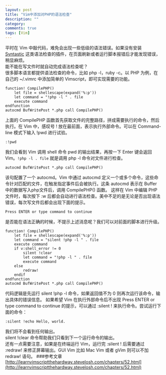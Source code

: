 ```yaml
---
layout: post
title: "Vim中添加对PHP的语法检查"
description: ""
category: 
comments: true
tags: [Vim]
---
```

平时在 Vim 中敲代码，难免会出现一些低级的语法错误。如果没有安装 [Syntastic](https://github.com/scrooloose/syntastic) 这类语法检查的插件，在页面刷新或者运行脚本报错后才能发现错误，稍显麻烦。   
能不能在写文件时就自动完成语法检查呢？  
很多脚本语言都提供语法检查的命令，比如 php -l，ruby -c。以 PHP 为例，在自己的 ~/.vimrc 中添加简单的 Vimscript，即可实现需要的功能。

```vim
function! CompilePHP()
    let file = shellescape(expand('%:p'))
    let command = "!php -l " . file
    execute command
endfunction
autocmd BufWritePost *.php call CompilePHP()
```
上面的 CompilePHP 函数首先获取文件的完整路径，拼成需要执行的命令，然后执行。在 Vim 中，感叹号 ! 放在最前面，表示执行外部命令。可以在 Command-line 模式下输入 !pwd 进行试验。

```vim
:!pwd
```  
我们会看到 Vim 调用 shell 命令 pwd 的输出结果，再按一下 Enter 键会返回 Vim。```!php -l . file``` 就是调用 php -l 命令对文件进行检查。 

```vim 
autocmd BufWritePost *.php call CompilePHP()  
```
该句配置了一个 autocmd。Vim 中通过 autocmd 定义一个或多个命令，这些命令针对匹配的文件，在触发指定事件后会被执行。这条 autocmd 表示在 Buffer 中的数据写入php文件后，调用 CompilePHP() 函数。
这样在 Vim 中编辑 PHP 文件时，每次按下 :w 后都会自动进行语法检查。美中不足的是无论是否出现语法错误，每次写文件后都会出现下面的提示。

```
Press ENTER or type command to continue	
```
是否能在语法正确的时候，不提示上述消息呢？我们可以对前面的脚本进行升级。

```vim
function! CompilePHP()
    let file = shellescape(expand('%:p'))
    let command = "silent !php -l " . file
    execute command
    if v:shell_error != 0
        silent !clear
        let command = "!php -l " . file
        execute command
    else
        redraw!
    endif
endfunction
autocmd BufWritePost *.php call CompilePHP()
```
代码逻辑是先运行 silent !php -l 命令，如果返回值不为 0 则再次运行该命令，输出具体的错误信息。
如果希望 Vim 在执行外部命令后不出现 Press ENTER or type command to continue 的提示，可以通过  :silent ! 来执行命令。尝试运行下面的命令：

```vim
:silent !echo Hello, world.
```
我们将不会看到任何输出。  
silent !clear 命令帮助我们只看到下一个运行命令的输出。  
还有一点需要注意，如果是在终端运行 Vim，运行完 :silent ! 后需要通过 :redraw! 来修正屏幕输出。GUI Vim 比如 Mac Vim 或者 gVim 则可以不加 redraw! 语句。
###参考文章
[http://learnvimscriptthehardway.stevelosh.com/chapters/52.html](http://learnvimscriptthehardway.stevelosh.com/chapters/52.html)


